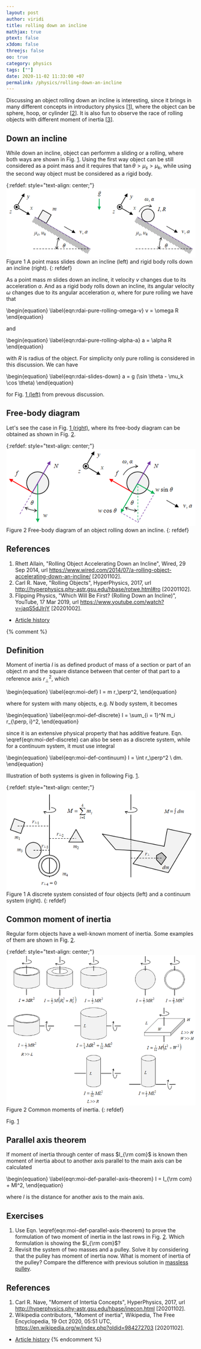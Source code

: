 ```yaml
---
layout: post
author: viridi
title: rolling down an incline
mathjax: true
ptext: false
x3dom: false
threejs: false
oo: true
category: physics
tags: [""]
date: 2020-11-02 11:33:00 +07
permalink: /physics/rolling-down-an-incline
---
```

Discussing an object rolling down an incline is interesting, since it brings in many different concepts in introductory physics [[1](#ref1)], where the object can be sphere, hoop, or cylinder [[2](#ref2)]. It is also fun to observe the race of rolling objects with different moment of inertia [[3](#ref3)].


## Down an incline
While down an incline, object can performm a sliding or a rolling, where both ways are shown in Fig. <a href="#fig:rdai-down-an-incline">1</a>. Using the first way object can be still considered as a point mass and it requires that $\tan \theta > \mu_s > \mu_k$, while using the second way object must be considered as a rigid body.

{:refdef: style="text-align: center;"}
![down an incline](/assets/img/phys/down-an-incline.png)
<br />
Figure <a name="fig:rdai-down-an-incline">1</a> A point mass slides down an incline (left) and rigid body rolls down an incline (right).
{: refdef}

As a point mass $m$ slides down an incline, it velocity $v$ changes due to its acceleration $a$. And as a rigid body rolls down an incline, its angular velocity $\omega$ changes due to its angular acceleration $\alpha$, where for pure rolling we have that

\begin{equation}
\label{eqn:rdai-pure-rolling-omega-v}
v = \omega R
\end{equation}

and

\begin{equation}
\label{eqn:rdai-pure-rolling-alpha-a}
a = \alpha R
\end{equation}

with $R$ is radius of the object. For simplicity only pure rolling is considered in this discussion. We can have

\begin{equation}
\label{eqn:rdai-slides-down}
a = g (\sin \theta - \mu_k \cos \theta) 
\end{equation}

for Fig. <a href="#fig:rdai-down-an-incline">1 (left)</a> from prevous discussion.


## Free-body diagram
Let's see the case in Fig. <a href="#fig:rdai-down-an-incline">1 (right)</a>, where its free-body diagram can be obtained as shown in Fig. <a href="#fig:rdai-free-body-diagram">2</a>.

{:refdef: style="text-align: center;"}
![down an incline](/assets/img/phys/rdai-free-body-diagram.png)
<br />
Figure <a name="fig:rdai-free-body-diagram">2</a> Free-body diagram of an object rolling down an incline.
{: refdef}


## References
1. <a name="ref1"></a>Rhett Allain, "Rolling Object Accelerating Down an Incline", Wired, 29 Sep 2014, url <https://www.wired.com/2014/07/a-rolling-object-accelerating-down-an-incline/> [20201102].
2. <a name="ref2"></a>Carl R. Nave, "Rolling Objects", HyperPhysics, 2017, url <http://hyperphysics.phy-astr.gsu.edu/hbase/rotwe.html#ro> [20201102].
3. Flipping Physics, "Which Will Be First? (Rolling Down an Incline)", YouTube, 17 Mar 2019, url <https://www.youtube.com/watch?v=jaqS5dJlrjY> [20201002].

+ [Article history](https://github.com/butiran/butiran.github.io/commits/master/_posts/phys/2020-11-02-rolling-down-an-incline.md)


{% comment %}
## Definition
Moment of inertia $I$ is as defined product of mass of a section or part of an object $m$ and the square distance between that center of that part to a reference axis $r_\perp^2$, which 

\begin{equation}
\label{eqn:moi-def}
I = m r_\perp^2,
\end{equation}

where for system with many objects, e.g. $N$ body system, it becomes

\begin{equation}
\label{eqn:moi-def-discrete}
I = \sum_{i = 1}^N m_i r_{\perp, i}^2,
\end{equation}

since it is an extensive physical property that has additive feature. Eqn. \eqref{eqn:moi-def-discrete} can also be seen as a discrete system, while for a continuum system, it must use integral

\begin{equation}
\label{eqn:moi-def-continuum}
I = \int r_\perp^2 \ dm.
\end{equation}

Illustration of both systems is given in following Fig. <a href="#fig:moi-discrete-continuum">1</a>.

{:refdef: style="text-align: center;"}
![moment of inertia of dicrete and continuum systems](/assets/img/phys/moi-disc-cont.png)
<br />
Figure <a name="fig:moi-discrete-continuum">1</a> A discrete system consisted of four objects (left) and a continuum system (right).
{: refdef}


## Common moment of inertia
Regular form objects have a well-known moment of inertia. Some examples of them are shown in Fig. <a href="#fig:moi-common-form">2</a>.

{:refdef: style="text-align: center;"}
![example of common moment of inertia](/assets/img/phys/moi-common-forms.png)
<br />
Figure <a name="fig:moi-common-form">2</a> Common moments of inertia.
{: refdef}


Fig. <a href="#fig:moi-discrete-continuum">1</a>

## Parallel axis theorem
If moment of inertia through center of mass $I_{\rm com}$ is known then moment of inertia about to another axis parallel to the main axis can be calculated

\begin{equation}
\label{eqn:moi-def-parallel-axis-theorem}
I = I_{\rm com} + Ml^2,
\end{equation}

where $l$ is the distance for another axis to the main axis.


## Exercises
1. Use Eqn. \eqref{eqn:moi-def-parallel-axis-theorem} to prove the formulation of two moment of inertia in the last rows in Fig. <a href="#fig:moi-common-form">2</a>. Which formulation is showing the $I_{\rm com}$?
2. Revisit the system of two masses and a pulley. Solve it by considering that the pulley has moment of inertia now. What is moment of inertia of the pulley? Compare the difference with previous solution in [massless pulley](massless-pulley).


## References
1. <a name="ref1"></a>Carl R. Nave, "Moment of Intertia Concepts", HyperPhysics, 2017, url <http://hyperphysics.phy-astr.gsu.edu/hbase/inecon.html> [20201102].
2. <a name="ref2"></a>Wikipedia contributors, "Moment of inertia", Wikipedia, The Free Encyclopedia, 19 Oct 2020, 05:51 UTC, <https://en.wikipedia.org/w/index.php?oldid=984272703> [20201102].

+ [Article history](https://github.com/butiran/butiran.github.io/commits/master/_posts/phys/2020-11-02-moment-of-inertia.md)
{% endcomment %}
